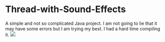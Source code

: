 # Thread-with-Sound-Effects
A simple and not so complicated Java project.
I am not going to lie that it may have some errors but I am trying my best.
I had a hard time compiling it.
![](screenshoot/screenshoots.gif)
<h2></h2>

